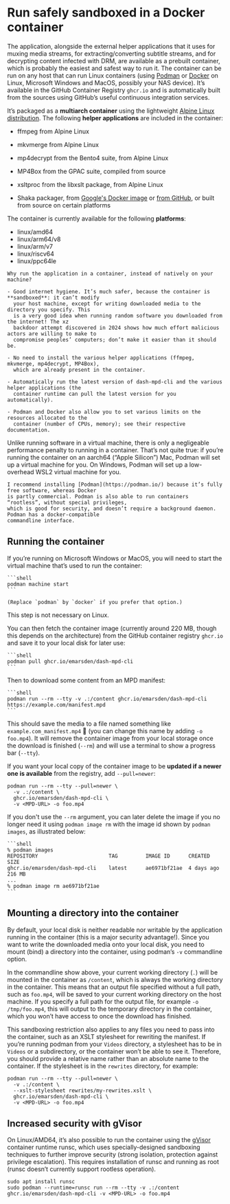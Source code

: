 # Run safely sandboxed in a Docker container

The application, alongside the external helper applications that it uses for muxing media streams,
for extracting/converting subtitle streams, and for decrypting content infected with DRM, are
available as a prebuilt container, which is probably the easiest and safest way to run it. The container can
be run on any host that can run Linux containers (using [Podman](https://podman.io/) or
[Docker](https://www.docker.com/) on Linux, Microsoft Windows and MacOS, possibly your NAS device).
It’s available in the GitHub Container Registry `ghcr.io` and is automatically built from the sources
using GitHub’s useful continuous integration services.

It’s packaged as a **multiarch container** using the lightweight [Alpine Linux
distribution](https://www.alpinelinux.org/). The following **helper applications** are included in
the container:

- ffmpeg from Alpine Linux

- mkvmerge from Alpine Linux

- mp4decrypt from the Bento4 suite, from Alpine Linux

- MP4Box from the GPAC suite, compiled from source

- xsltproc from the libxslt package, from Alpine Linux

- Shaka packager, from [Google's Docker image](https://hub.docker.com/r/google/shaka-packager) or
  [from GitHub](https://github.com/shaka-project/shaka-packager/releases/latest/), or built from
  source on certain platforms

The container is currently available for the following **platforms**:

- linux/amd64
- linux/arm64/v8
- linux/arm/v7
- linux/riscv64
- linux/ppc64le


```admonish info title="Advantages of running in a container"
Why run the application in a container, instead of natively on your machine?

- Good internet hygiene. It’s much safer, because the container is **sandboxed**: it can’t modify
  your host machine, except for writing downloaded media to the directory you specify. This 
  is a very good idea when running random software you downloaded from the internet! The xz
  backdoor attempt discovered in 2024 shows how much effort malicious actors are willing to make to
  compromise peoples’ computers; don’t make it easier than it should be.

- No need to install the various helper applications (ffmpeg, mkvmerge, mp4decrypt, MP4Box),
  which are already present in the container.

- Automatically run the latest version of dash-mpd-cli and the various helper applications (the
  container runtime can pull the latest version for you automatically).

- Podman and Docker also allow you to set various limits on the resources allocated to the
  container (number of CPUs, memory); see their respective documentation.
```

Unlike running software in a virtual machine, there is only a negligeable performance penalty to
running in a container. That’s not quite true: if you’re running the container on an aarch64 (“Apple
Silicon”) Mac, Podman will set up a virtual machine for you. On Windows, Podman will set up a
low-overhead WSL2 virtual machine for you.

```admonish tip
I recommend installing [Podman](https://podman.io/) because it’s fully free software, whereas Docker
is partly commercial. Podman is also able to run containers “rootless”, without special privileges,
which is good for security, and doesn’t require a background daemon. Podman has a docker-compatible
commandline interface.
```


## Running the container

If you’re running on Microsoft Windows or MacOS, you will need to start the virtual machine that’s
used to run the container:

~~~admonish example title="Start up the container runtime (only Windows/MacOS)"
```shell
podman machine start
```

(Replace `podman` by `docker` if you prefer that option.)
~~~

This step is not necessary on Linux.

You can then fetch the container image (currently around 220 MB, though this depends on the
architecture) from the GitHub container registry `ghcr.io` and save it to your local disk for later
use:

~~~admonish example title="Fetch the container image"
```shell
podman pull ghcr.io/emarsden/dash-mpd-cli
```
~~~

Then to download some content from an MPD manifest:

~~~admonish example title="Run dash-mpd-cli in the container"
```shell
podman run --rm --tty -v .:/content ghcr.io/emarsden/dash-mpd-cli https://example.com/manifest.mpd
```
~~~

This should save the media to a file named something like `example.com_manifest.mp4` 💪 (you can
change this name by adding `-o foo.mp4`). It will remove the container image from your local storage
once the download is finished (`--rm`) and will use a terminal to show a progress bar (`--tty`).

If you want your local copy of the container image to be **updated if a newer one is available** from
the registry, add `--pull=newer`:

```
podman run --rm --tty --pull=newer \
  -v .:/content \
  ghcr.io/emarsden/dash-mpd-cli \
  -v <MPD-URL> -o foo.mp4
```

If you don't use the `--rm` argument, you can later delete the image if you no longer need it using
`podman image rm` with the image id shown by `podman images`, as illustrated below:

~~~admonish example title="Delete the container image from your local disk"
```shell
% podman images
REPOSITORY                       TAG         IMAGE ID      CREATED         SIZE
ghcr.io/emarsden/dash-mpd-cli    latest      ae6971bf21ae  4 days ago      216 MB
...
% podman image rm ae6971bf21ae
```
~~~


## Mounting a directory into the container

By default, your local disk is neither readable nor writable by the application running in the
container (this is a major security advantage!). Since you want to write the downloaded media onto
your local disk, you need to mount (bind) a directory into the container, using podman’s `-v`
commandline option. 

In the commandline show above, your current working directory (`.`) will be mounted in the container
as `/content`, which is always the working directory in the container. This means that an output
file specified without a full path, such as `foo.mp4`, will be saved to your current working
directory on the host machine. If you specify a full path for the output file, for example `-o
/tmp/foo.mp4`, this will output to the temporary directory in the container, which you
won’t have access to once the download has finished.

This sandboxing restriction also applies to any files you need to pass into the container, such as
an XSLT stylesheet for rewriting the manifest. If you’re running podman from your `Videos`
directory, a stylesheet has to be in `Videos` or a subdirectory, or the container won’t be able to
see it. Therefore, you should provide a relative name rather than an absolute name to the container.
If the stylesheet is in the `rewrites` directory, for example:

```shell
podman run --rm --tty --pull=newer \
  -v .:/content \ 
  --xslt-stylesheet rewrites/my-rewrites.xslt \
  ghcr.io/emarsden/dash-mpd-cli \
  -v <MPD-URL> -o foo.mp4
```



## Increased security with gVisor

On Linux/AMD64, it’s also possible to run the container using the [gVisor](https://gvisor.dev/)
container runtime runsc, which uses specially-designed sandboxing techniques to further improve security
(strong isolation, protection against privilege escalation). This requires installation of runsc and
running as root (runsc doesn’t currently support rootless operation).

```shell
sudo apt install runsc
sudo podman --runtime=runsc run --rm --tty -v .:/content ghcr.io/emarsden/dash-mpd-cli -v <MPD-URL> -o foo.mp4
```
